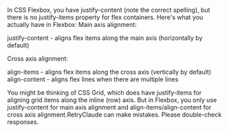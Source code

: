 In CSS Flexbox, you have justify-content (note the correct spelling), but there is no justify-items property for flex containers.
Here's what you actually have in Flexbox:
Main axis alignment:

justify-content - aligns flex items along the main axis (horizontally by default)

Cross axis alignment:

align-items - aligns flex items along the cross axis (vertically by default)
align-content - aligns flex lines when there are multiple lines

You might be thinking of CSS Grid, which does have justify-items for aligning grid items along the inline (row) axis. But in Flexbox, you only use justify-content for main axis alignment and align-items/align-content for cross axis alignment.RetryClaude can make mistakes. Please double-check responses.
